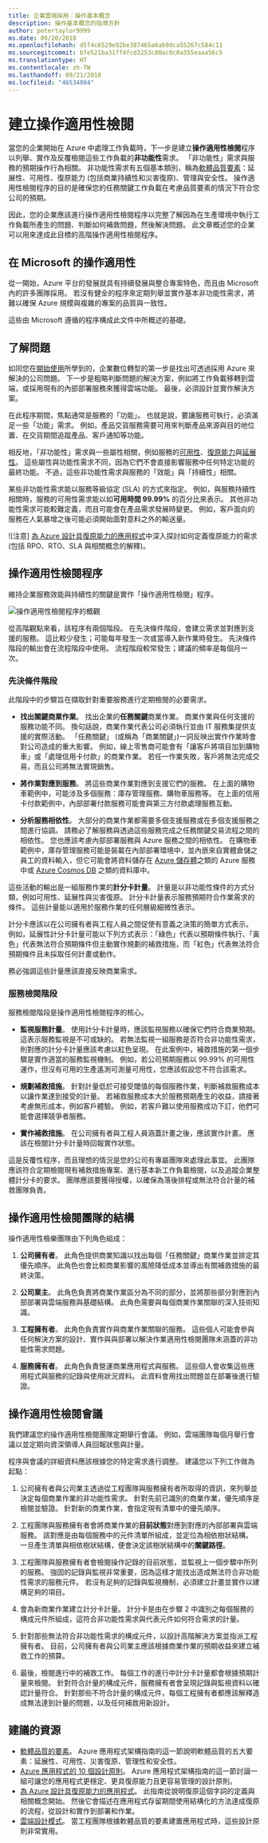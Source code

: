 ```yaml
---
title: 企業雲端採用：操作基本概念
description: 操作基本概念的指導方針
author: petertaylor9999
ms.date: 09/20/2018
ms.openlocfilehash: d5f4c6529e92be387465a6ab9dca55267c584c11
ms.sourcegitcommit: b7e521ba317f4fcd3253c80ac0c0a355eaaa56c5
ms.translationtype: HT
ms.contentlocale: zh-TW
ms.lasthandoff: 09/21/2018
ms.locfileid: "46534084"
---
```

# <a name="establishing-an-operational-fitness-review"></a>建立操作適用性檢閱

當您的企業開始在 Azure 中處理工作負載時，下一步是建立**操作適用性檢閱**程序以列舉、實作及反覆檢閱這些工作負載的**非功能性**需求。 「非功能性」需求與服務的預期操作行為相關。 非功能性需求有五個基本類別，稱為[軟體品質要素](../../guide/pillars.md)：延展性、可用性、復原能力 (包括商業持續性和災害復原)、管理與安全性。 操作適用性檢閱程序的目的是確保您的任務關鍵工作負載在考慮品質要素的情況下符合您公司的預期。

因此，您的企業應該進行操作適用性檢閱程序以完整了解因為在生產環境中執行工作負載所產生的問題、判斷如何補救問題，然後解決問題。 此文章概述您的企業可以用來達成此目標的高階操作適用性檢閱程序。

## <a name="operational-fitness-at-microsoft"></a>在 Microsoft 的操作適用性

從一開始，Azure 平台的發展就具有持續發展與整合專案特色，而且由 Microsoft 內的許多團隊採用。 若沒有健全的程序來定期列舉並實作基本非功能性需求，將難以確保 Azure 規模與複雜的專案的品質與一致性。

這些由 Microsoft 遵循的程序構成此文件中所概述的基礎。

## <a name="understanding-the-problem"></a>了解問題

如同您在[開始使用](../../cloud-adoption/getting-started/overview.md)所學到的，企業數位轉型的第一步是找出可透過採用 Azure 來解決的公司問題。 下一步是粗略判斷問題的解決方案，例如將工作負載移轉到雲端，或採用現有的內部部署服務來獲得雲端功能。 最後，必須設計並實作解決方案。

在此程序期間，焦點通常是服務的「功能」。 也就是說，要讓服務可執行，必須滿足一些「功能」需求。 例如，產品交貨服務需要可用來判斷產品來源與目的地位置、在交貨期間追蹤產品、客戶通知等功能。

相反地，「非功能性」需求與一些屬性相關，例如服務的[可用性](../../checklist/availability.md)、[復原能力](../../resiliency/index.md)與[延展性](../../checklist/scalability.md)。 這些屬性與功能性需求不同，因為它們不會直接影響服務中任何特定功能的最終功能。 不過，這些非功能性需求與服務的「效能」與「持續性」相關。

某些非功能性需求能以服務等級協定 (SLA) 的方式來指定。 例如，與服務持續性相關時，服務的可用性需求能以如**可用時間 99.99%** 的百分比來表示。 其他非功能性需求可能較難定義，而且可能會在產品需求發展時變更。 例如，客戶面向的服務在人氣暴增之後可能必須開始面對意料之外的輸送量。

![注意] [為 Azure 設計具復原能力的應用程式](../../resiliency/index.md#define-your-availability-requirements)中深入探討如何定義復原能力的需求 
(包括 RPO、RTO、SLA 與相關概念的解釋)。

## <a name="operational-fitness-review-process"></a>操作適用性檢閱程序

維持企業服務效能與持續性的關鍵是實作「操作適用性檢閱」程序。

![操作適用性檢閱程序的概觀](_images/ofr-flow.png)

從高階觀點來看，該程序有兩個階段。 在先決條件階段，會建立需求並對應到支援的服務。 這比較少發生；可能每年發生一次或當導入新作業時發生。 先決條件階段的輸出會在流程階段中使用。 流程階段較常發生；建議的頻率是每個月一次。

### <a name="prerequisites-phase"></a>先決條件階段

此階段中的步驟旨在擷取針對重要服務進行定期檢閱的必要需求。

- **找出關鍵商業作業**。 找出企業的**任務關鍵**商業作業。 商業作業與任何支援的服務功能不同。 換句話說，商業作業代表公司必須執行並由 IT 服務集提供支援的實際活動。 「任務關鍵」 (或稱為「商業關鍵」)一詞反映出實作作業時會對公司造成的重大影響。 例如，線上零售商可能會有「讓客戶將項目加到購物車」或「處理信用卡付款」的商業作業。 若任一作業失敗，客戶將無法完成交易，而且公司將無法實現銷售。

- **將作業對應到服務**。 將這些商業作業對應到支援它們的服務。 在上面的購物車範例中，可能涉及多個服務：庫存管理服務、購物車服務等。 在上面的信用卡付款範例中，內部部署付款服務可能會與第三方付款處理服務互動。

- **分析服務相依性**。 大部分的商業作業都需要多個支援服務或在多個支援服務之間進行協調。 請務必了解服務與透過這些服務完成之任務關鍵交易流程之間的相依性。 您也應該考慮內部部署服務與 Azure 服務之間的相依性。 在購物車範例中，庫存管理服務可能是裝載在內部部署環境中，並內嵌來自實體倉儲之員工的資料輸入，但它可能會將資料儲存在 [Azure 儲存體](/azure/storage/common/storage-introduction)之類的 Azure 服務中或 [Azure Cosmos DB](/azure/cosmos-db/introduction) 之類的資料庫中。

這些活動的輸出是一組服務作業的**計分卡計量**。 計量是以非功能性條件的方式分類，例如可用性、延展性與災害復原。 計分卡計量表示服務預期符合作業需求的條件。 這些計量能以適用於服務作業的任何層級細微性表示。

計分卡應該以在公司擁有者與工程人員之間促使有意義之決策的簡單方式表示。 例如，延展性計分卡計量可能以下列方式表示：「綠色」代表以預期條件執行、「黃色」代表無法符合預期條件但主動實作規劃的補救措施，而「紅色」代表無法符合預期條件且未採取任何計畫或動作。

務必強調這些計量應該直接反映商業需求。

### <a name="service-review-phase"></a>服務檢閱階段

服務檢閱階段是操作適用性檢閱程序的核心。

- **監視服務計量**。 使用計分卡計量時，應該監視服務以確保它們符合商業預期。 這表示服務監視是不可或缺的。 若無法監視一組服務是否符合非功能性需求，則對應的計分卡計量應該考慮以紅色呈現。 在此案例中，補救措施的第一個步驟是實作適當的服務監視機制。
例如，若公司預期服務以 99.99% 的可用性運作，但沒有可用的生產遙測可測量可用性，您應該假設您不符合該需求。

- **規劃補救措施**。 針對計量低於可接受閾值的每個服務作業，判斷補救服務成本以讓作業達到接受的計量。 若補救服務成本大於服務預期產生的收益，請接著考慮無形成本，例如客戶體驗。 例如，若客戶難以使用服務成功下訂，他們可能會選擇競爭者服務。

- **實作補救措施**。 在公司擁有者與工程人員涵蓋計畫之後，應該實作計畫。 應該在檢閱計分卡計量時回報實作狀態。

這是反覆性程序，而且理想的情況是您的公司有專屬團隊來處理此事宜。 此團隊應該符合定期檢閱現有補救措施專案、進行基本新工作負載檢閱，以及追蹤企業整體計分卡的要求。 團隊應該要獲得授權，以確保為落後排程或無法符合計量的補救團隊負責。

## <a name="structure-of-the-operational-fitness-review-team"></a>操作適用性檢閱團隊的結構

操作適用性檢樂團隊由下列角色組成：

1. **公司擁有者**。 此角色提供商業知識以找出每個「任務關鍵」商業作業並排定其優先順序。 此角色也會比較商業影響的風險降低成本並導出有關補救措施的最終決策。

2. **公司業主**。 此角色負責將商業作業區分為不同的部分，並將那些部分對應到內部部署與雲端服務與基礎結構。 此角色需要與每個商業作業關聯的深入技術知識。

3. **工程擁有者**。 此角色負責實作與商業作業關聯的服務。 這些個人可能會參與任何解決方案的設計、實作與與部署以解決作業適用性檢閱團隊未涵蓋的非功能性需求問題。

4. **服務擁有者**。 此角色負責營運商業應用程式與服務。 這些個人會收集這些應用程式與服務的記錄與使用狀況資料。 此資料會用找出問題並在部署後進行驗證。

## <a name="operational-fitness-review-meeting"></a>操作適用性檢閱會議

我們建議您的操作適用性檢閱團隊定期舉行會議。 例如，雲端團隊每個月舉行會議以並定期向資深領導人員回報狀態與計量。

程序與會議的詳細資料應該根據您的特定需求進行調整。 建議您以下列工作做為起點：

1. 公司擁有者與公司業主透過從工程團隊與服務擁有者所取得的資訊，來列舉並決定每個商業作業的非功能性需求。 針對先前已識別的商業作業，優先順序是檢閱並驗證。 針對新的商業作業，會指定現有清單中的優先順序。

2. 工程團隊與服務擁有者會將商業作業的**目前狀態**對應到對應的內部部署與雲端服務。 該對應是由每個服務中的元件清單所組成，並定位為相依樹狀結構。 一旦產生清單與相依樹狀結構，便會決定該樹狀結構中的**關鍵路徑**。

3. 工程團隊與服務擁有者會檢閱操作記錄的目前狀態，並監視上一個步驟中所列的服務。 強固的記錄與監視非常重要，因為這樣才能找出造成無法符合非功能性需求的服務元件。 若沒有足夠的記錄與監視機制，必須建立計畫並實作以建構足夠的項目。

4. 會為新商業作業建立計分卡計量。 計分卡是由在步驟 2 中識別之每個服務的構成元件所組成，這符合非功能性需求與代表元件如何符合需求的計量。

5. 針對那些無法符合非功能性需求的構成元件，以設計高階解決方案並指派工程擁有者。 目前，公司擁有者與公司業主應該根據商業作業的預期收益來建立補救工作的預算。

6. 最後，檢閱進行中的補救工作。 每個工作的進行中計分卡計量都會根據預期計量來檢閱。 針對符合計量的構成元件，服務擁有者會呈現記錄與監視資料以確認計量符合。 針對那些不符合計量的構成元件，每個工程擁有者都應該解釋造成無法達到計量的問題，以及任何補救用新設計。

## <a name="recommended-resources"></a>建議的資源

- [軟體品質的要素](../../guide/pillars.md)。
Azure 應用程式架構指南的這一節說明軟體品質的五大要素：延展性、可用性、災害復原、管理性和安全性。
- [Azure 應用程式的 10 個設計原則](../../guide/design-principles/index.md)。
Azure 應用程式架構指南的這一節討論一組可讓您的應用程式更穩定、更具復原能力且更容易管理的設計原則。
- [為 Azure 設計具復原能力的應用程式](../../resiliency/index.md)。
此指南從說明復原這個字詞的定義與相關概念開始。 然後它會描述在應用程式存留期間使用結構化的方法達成復原的流程，從設計和實作到部署和作業。
- [雲端設計模式](../../patterns/index.md)。
當工程團隊根據軟體品質的要素建置應用程式時，這些設計原則非常實用。